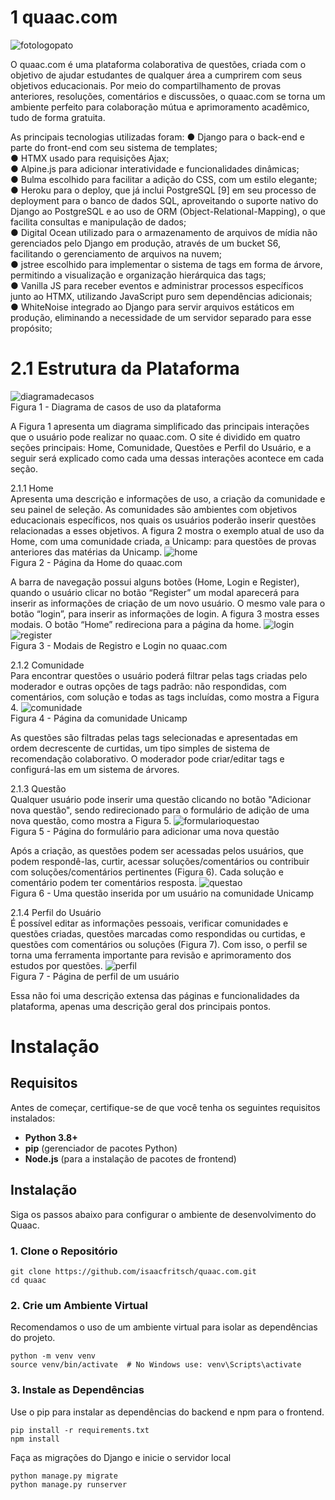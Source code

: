 # 1 quaac.com
![fotologopato](https://github.com/user-attachments/assets/dc8b4ba1-f960-4542-a9cd-a50ca1eeefa4)  

O quaac.com é uma plataforma colaborativa de questões, criada com o objetivo de ajudar estudantes de qualquer área a cumprirem com seus objetivos educacionais. Por meio do compartilhamento de provas anteriores, resoluções, comentários e discussões, o quaac.com se torna um ambiente perfeito para colaboração mútua e aprimoramento acadêmico, tudo de forma gratuita.

As principais tecnologias utilizadas foram:
● Django para o back-end e parte do front-end com seu sistema de
templates;  
● HTMX usado para requisições Ajax;  
● Alpine.js para adicionar interatividade e funcionalidades dinâmicas;  
● Bulma escolhido para facilitar a adição do CSS, com um estilo elegante;  
● Heroku para o deploy, que já inclui PostgreSQL [9] em seu processo de
deployment para o banco de dados SQL, aproveitando o suporte nativo do
Django ao PostgreSQL e ao uso de ORM (Object-Relational-Mapping), o que
facilita consultas e manipulação de dados;  
● Digital Ocean utilizado para o armazenamento de arquivos de mídia não
gerenciados pelo Django em produção, através de um bucket S6, facilitando
o gerenciamento de arquivos na nuvem;  
● jstree escolhido para implementar o sistema de tags em forma de árvore,
permitindo a visualização e organização hierárquica das tags;  
● Vanilla JS para receber eventos e administrar processos específicos junto ao
HTMX, utilizando JavaScript puro sem dependências adicionais;  
● WhiteNoise integrado ao Django para servir arquivos estáticos em
produção, eliminando a necessidade de um servidor separado para esse
propósito;  

# 2.1 Estrutura da Plataforma
![diagramadecasos](https://github.com/user-attachments/assets/0ecfc19a-7444-48c3-aaaa-01863ee7d2c1)  
Figura 1 - Diagrama de casos de uso da plataforma

A Figura 1 apresenta um diagrama simplificado das principais interações que o usuário pode realizar no quaac.com. O site é dividido em quatro seções principais: Home, Comunidade, Questões e Perfil do Usuário, e a seguir será explicado como cada uma dessas interações acontece em cada seção.

2.1.1 Home  
Apresenta uma descrição e informações de uso, a criação da comunidade e seu painel de seleção. As comunidades são ambientes com objetivos educacionais específicos, nos quais os usuários poderão inserir questões relacionadas a esses objetivos. A figura 2 mostra o exemplo atual de uso da Home, com uma comunidade criada, a Unicamp: para questões de provas anteriores das matérias da Unicamp.
![home](https://github.com/user-attachments/assets/3f24460f-0c03-4b09-8644-9bd82486ca10)  
Figura 2 - Página da Home do quaac.com

A barra de navegação possui alguns botões (Home, Login e Register), quando o usuário clicar no botão “Register” um modal aparecerá para inserir as informações de criação de um novo usuário. O mesmo vale para o botão “login”, para inserir as informações de login. A figura 3 mostra esses modais. O botão “Home” redireciona para a página da home.
![login](https://github.com/user-attachments/assets/1245d8eb-3925-4040-95f7-b8ddb2b3fa70)
![register](https://github.com/user-attachments/assets/0066c5ca-32f6-41b6-bfb4-fcc318a90cad)  
Figura 3 - Modais de Registro e Login no quaac.com

2.1.2 Comunidade  
Para encontrar questões o usuário poderá filtrar pelas tags criadas pelo moderador e outras opções de tags padrão: não respondidas, com comentários, com solução e todas as tags incluídas, como mostra a Figura 4. 
![comunidade](https://github.com/user-attachments/assets/c56e90c6-aa71-4cd7-b860-16a19becf0c4)  
Figura 4 - Página da comunidade Unicamp

As questões são filtradas pelas tags selecionadas e apresentadas em ordem decrescente de curtidas, um tipo simples de sistema de recomendação colaborativo. O moderador pode criar/editar tags e configurá-las em um sistema de árvores. 

2.1.3 Questão  
Qualquer usuário pode inserir uma questão clicando no botão "Adicionar nova questão", sendo redirecionado para o formulário de adição de uma nova questão, como mostra a Figura 5.
![formularioquestao](https://github.com/user-attachments/assets/8c099e2f-d9db-424c-a177-b634d052ab44)    
Figura 5 - Página do formulário para adicionar uma nova questão

Após a criação, as questões podem ser acessadas pelos usuários, que podem respondê-las, curtir, acessar soluções/comentários ou contribuir com soluções/comentários pertinentes (Figura 6). Cada solução e comentário podem ter comentários resposta.
![questao](https://github.com/user-attachments/assets/acd95321-b8b3-4cc2-8eab-7f19fbf8ec33)  
Figura 6 - Uma questão inserida por um usuário na comunidade Unicamp

2.1.4 Perfil do Usuário  
É possível editar as informações pessoais, verificar comunidades e questões criadas, questões marcadas como respondidas ou curtidas, e questões com comentários ou soluções (Figura 7). Com isso, o perfil se torna uma ferramenta importante para revisão e aprimoramento dos estudos por questões.
![perfil](https://github.com/user-attachments/assets/9815e6bc-e26d-4455-9336-826a416613ca)  
Figura 7 - Página de perfil de um usuário

Essa não foi uma descrição extensa das páginas e funcionalidades da plataforma, apenas uma descrição geral dos principais pontos.

# Instalação

## Requisitos

Antes de começar, certifique-se de que você tenha os seguintes requisitos instalados:

- **Python 3.8+**  
- **pip** (gerenciador de pacotes Python)  
- **Node.js** (para a instalação de pacotes de frontend)  

## Instalação

Siga os passos abaixo para configurar o ambiente de desenvolvimento do Quaac.

### 1. Clone o Repositório
```shell
git clone https://github.com/isaacfritsch/quaac.com.git
cd quaac
```

### 2. Crie um Ambiente Virtual 
Recomendamos o uso de um ambiente virtual para isolar as dependências do projeto.
```shell
python -m venv venv
source venv/bin/activate  # No Windows use: venv\Scripts\activate
```

### 3. Instale as Dependências
Use o pip para instalar as dependências do backend e npm para o frontend.

```shell
pip install -r requirements.txt
npm install
```

Faça as migrações do Django e inicie o servidor local
```shell
python manage.py migrate
python manage.py runserver
```
  



